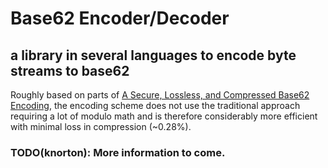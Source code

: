 # Base62 Encoder/Decoder
## a library in several languages to encode byte streams to base62

Roughly based on parts of [A Secure, Lossless, and Compressed Base62
Encoding](http://202.194.20.8/proc/ICCS2008/papers/156.pdf), the encoding scheme does
not use the traditional approach requiring a lot of modulo math and is therefore
considerably more efficient with minimal loss in compression (~0.28%).

### TODO(knorton): More information to come.